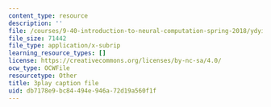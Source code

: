 ```yaml
---
content_type: resource
description: ''
file: /courses/9-40-introduction-to-neural-computation-spring-2018/ydyiq1Z22gc_captions.vtt
file_size: 71442
file_type: application/x-subrip
learning_resource_types: []
license: https://creativecommons.org/licenses/by-nc-sa/4.0/
ocw_type: OCWFile
resourcetype: Other
title: 3play caption file
uid: db7178e9-bc84-494e-946a-72d19a560f1f
---
```

